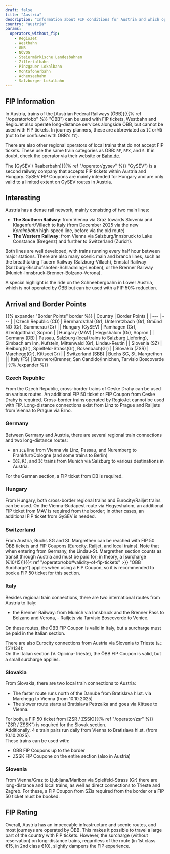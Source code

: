 ```yaml
---
draft: false
title: "Austria"
description: "Information about FIP conditions for Austria and which operators offer discounts."
country: "austria"
params:
  operators_without_fip:
    - RegioJet
    - Westbahn
    - GKB
    - NÖVOG
    - Steiermärkische Landesbahnen
    - Zillertalbahn
    - Pinzgauer Lokalbahn
    - Montafonerbahn
    - Achenseebahn
    - Salzburger Lokalbahn
---
```


## FIP Information

In Austria, trains of the [Austrian Federal Railways (ÖBB)]({{% ref "/operator/obb" %}} "ÖBB") can be used with FIP tickets. Westbahn and RegioJet also operate long-distance services alongside ÖBB, but cannot be used with FIP tickets. In journey planners, these are abbreviated as `IC` or `WB` (not to be confused with ÖBB's `IC`).

There are also other regional operators of local trains that do not accept FIP tickets. These use the same train categories as ÖBB: `RE`, `REX`, and `S`. If in doubt, check the operator via their website or [Bahn.de](https://www.bahn.de).

The [GySEV / Raaberbahn]({{% ref "/operator/gysev" %}} "GySEV") is a second railway company that accepts FIP tickets within Austria and Hungary. GySEV FIP Coupons are mainly intended for Hungary and are only valid to a limited extent on GySEV routes in Austria.

## Interesting

Austria has a dense rail network, mainly consisting of two main lines:

- **The Southern Railway**: from Vienna via Graz towards Slovenia and Klagenfurt/Villach to Italy (from December 2025 via the new _Koralmbahn_ high-speed line, before via the old route)
- **The Western Railway**: from Vienna via Salzburg/Innsbruck to Lake Constance (Bregenz) and further to Switzerland (Zurich).

Both lines are well developed, with trains running every half hour between major stations. There are also many scenic main and branch lines, such as the breathtaking Tauern Railway (Salzburg-Villach), Ennstal Railway (Salzburg-Bischofshofen-Schladming-Leoben), or the Brenner Railway (Munich-Innsbruck-Brenner-Bolzano-Verona).

A special highlight is the ride on the Schneebergbahn in Lower Austria, which is not operated by ÖBB but can be used with a FIP 50% reduction.

## Arrival and Border Points

{{% expander "Border Points" border %}}
| Country | Border Points |
| --- | --- |
| Czech Republic (ČD) | Bernhardsthal (Gr), Unterretzbach (Gr), Gmünd NÖ (Gr), Summerau (Gr) |
| Hungary (GySEV) | Pamhagen (Gr), Szentgotthárd, Sopron |
| Hungary (MÁV) | Hegyshalom (Gr), Sopron |
| Germany (DB) | Passau, Salzburg (local trains to Salzburg Liefering), Simbach am Inn, Kufstein, Mittenwald (Gr), Lindau-Reutin |
| Slovenia (SZ) | Bleiburg(Gr), Spielfeld-Strass(Gr), Rosenbach(Gr) |
| Slovakia (ZSR) | Marchegg(Gr), Kittsee(Gr) |
| Switzerland (SBB) | Buchs SG, St. Margrethen |
| Italy (FS) | Brennero/Brenner, San Candido/Innichen, Tarvisio Boscoverde |
{{% /expander %}}

### Czech Republic

From the Czech Republic, cross-border trains of Ceske Drahy can be used on various routes. An additional FIP 50 ticket or FIP Coupon from Ceske Drahy is required. Cross-border trains operated by RegioJet cannot be used with FIP. Long-distance connections exist from Linz to Prague and Railjets from Vienna to Prague via Brno.

### Germany

Between Germany and Austria, there are several regional train connections and two long-distance routes:

- an `ICE` line from Vienna via Linz, Passau, and Nuremberg to Frankfurt/Cologne (and some trains to Berlin)
- `ICE`, `RJ`, and `IC` trains from Munich via Salzburg to various destinations in Austria.

For the German section, a FIP ticket from DB is required.

### Hungary

From Hungary, both cross-border regional trains and Eurocity/Railjet trains can be used. On the Vienna-Budapest route via Hegyeshalom, an additional FIP ticket from MAV is required from the border; in other cases, an additional FIP ticket from GySEV is needed.

### Switzerland

From Austria, Buchs SG and St. Margrethen can be reached with FIP 50 ÖBB tickets and FIP Coupons (Eurocity, Railjet, and local trains). Note that when entering from Germany, the Lindau-St. Margrethen section counts as transit through Austria and must be paid for; in theory, a [surcharge (€10/15)]({{< ref "/operator/obb#validity-of-fip-tickets" >}} "ÖBB Surcharge") applies when using a FIP Coupon, so it is recommended to book a FIP 50 ticket for this section.

### Italy

Besides regional train connections, there are two international routes from Austria to Italy:

- the Brenner Railway: from Munich via Innsbruck and the Brenner Pass to Bolzano and Verona, - Railjets via Tarvisio Boscoverde to Venice.

On these routes, the ÖBB FIP Coupon is valid in Italy, but a surcharge must be paid in the Italian section.

There are also Eurocity connections from Austria via Slovenia to Trieste (`EC` 151/134): \
On the Italian section (V. Opicina-Trieste), the ÖBB FIP Coupon is valid, but a small surcharge applies.

### Slovakia

From Slovakia, there are two local train connections to Austria:

- The faster route runs north of the Danube from Bratislava hl.st. via Marchegg to Vienna (from 10.10.2025)
- The slower route starts at Bratislava Petrzalka and goes via Kittsee to Vienna.

For both, a FIP 50 ticket from [ZSR / ZSSK]({{% ref "/operator/zsr" %}} "ZSR / ZSSK") is required for the Slovak section. \
Additionally, 4 `D` train pairs run daily from Vienna to Bratislava hl.st. (from 10.10.2025). \
These trains can be used with:
- ÖBB FIP Coupons up to the border
- ZSSK FIP Coupone on the entire section (also in Austria)

### Slovenia

From Vienna/Graz to Ljubljana/Maribor via Spielfeld-Strass (Gr) there are long-distance and local trains, as well as direct connections to Trieste and Zagreb. For these, a FIP Coupon from SŽis required from the border or a FIP 50 ticket must be booked.

## FIP Rating

Overall, Austria has an impeccable infrastructure and scenic routes, and most journeys are operated by ÖBB. This makes it possible to travel a large part of the country with FIP tickets. However, the surcharge (without reservation) on long-distance trains, regardless of the route (in 1st class €15, in 2nd class €10), slightly dampens the FIP experience.
